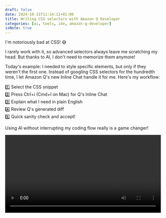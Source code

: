 ```yaml
---
draft: false
date: 2024-10-31T11:14:11+01:00
title: Writing CSS selectors with Amazon Q Developer
categories: [ai, tools, ide, amazon-q-developer]
isNote: true
---
```


I'm notoriously bad at CSS! 😅

I rarely work with it, so advanced selectors always leave me scratching my head. But thanks to AI, I don't need to memorize them anymore!

Today's example: I needed to style specific elements, but only if they weren't the first one. Instead of googling CSS selectors for the hundredth time, I let Amazon Q's new Inline Chat handle it for me. Here's my workflow:

1️⃣ Select the CSS snippet\
2️⃣ Press Ctrl+i (Cmd+I on Mac) for Q's Inline Chat\
3️⃣ Explain what I need in plain English\
4️⃣ Review Q's generated diff\
5️⃣ Quick sanity check and accept!  

Using AI without interrupting my coding flow really is a game changer!

<video width="100%" controls>
    <source src="/videos/2024-10-31/Inline Chat.mp4" type="video/mp4">
    Your browser does not support the video tag.
</video>
